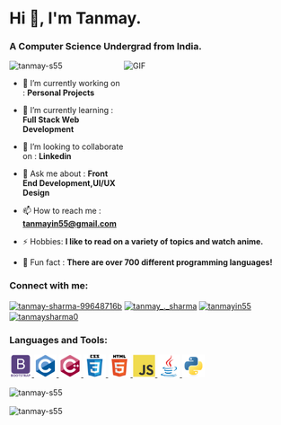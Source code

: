 <h1>Hi 👋, I'm Tanmay.</h1>
<h3>A Computer Science Undergrad from India.</h3>
<img align="right" alt="GIF" src="https://media.giphy.com/media/u2pmTWUi0MXjyrMaVj/giphy.gif" width="300px" height="300px" />

<p align="left"> <img src="https://komarev.com/ghpvc/?username=tanmay-s55&label=Profile%20views&color=0e75b6&style=flat" alt="tanmay-s55" /> </p>

- 🔭 I’m currently working on : **Personal Projects**

- 🌱 I’m currently learning : **Full Stack Web Development**

- 👯 I’m looking to collaborate on : **Linkedin**

- 💬 Ask me about : **Front End Development,UI/UX Design**

- 📫 How to reach me : **tanmayin55@gmail.com**

- ⚡ Hobbies: **I like to read on a variety of topics and watch anime.**

- 💬 Fun fact : **There are over 700 different programming languages!**

<h3 align="left">Connect with me:</h3>
<p align="left">
<a href="https://www.linkedin.com/in/tanmay-sharma-99648716b/" target="blank"><img align="center" src="https://cdn.jsdelivr.net/npm/simple-icons@3.0.1/icons/linkedin.svg" alt="tanmay-sharma-99648716b" height="30" width="40" /></a>
<a href="https://instagram.com/tanmay_._sharma" target="blank"><img align="center" src="https://cdn.jsdelivr.net/npm/simple-icons@3.0.1/icons/instagram.svg" alt="tanmay_._sharma" height="30" width="40" /></a>
<a href="https://tanmayin55.medium.com/" target="blank"><img align="center" src="https://cdn.jsdelivr.net/npm/simple-icons@3.0.1/icons/medium.svg" alt="tanmayin55" height="30" width="40" /></a>  
<a href="https://twitter.com/tanmaysharma0" target="blank"><img align="center" src="https://cdn.jsdelivr.net/npm/simple-icons@v3/icons/twitter.svg" alt="tanmaysharma0" height="30" width="40" /></a>
</p>

<h3 align="left">Languages and Tools:</h3>
<p align="left"> <a href="https://getbootstrap.com" target="_blank"> <img src="https://raw.githubusercontent.com/devicons/devicon/master/icons/bootstrap/bootstrap-plain-wordmark.svg" alt="bootstrap" width="40" height="40"/> </a> <a href="https://www.cprogramming.com/" target="_blank"> <img src="https://raw.githubusercontent.com/devicons/devicon/master/icons/c/c-original.svg" alt="c" width="40" height="40"/> </a> <a href="https://www.w3schools.com/cpp/" target="_blank"> <img src="https://raw.githubusercontent.com/devicons/devicon/master/icons/cplusplus/cplusplus-original.svg" alt="cplusplus" width="40" height="40"/> </a> <a href="https://www.w3schools.com/css/" target="_blank"> <img src="https://raw.githubusercontent.com/devicons/devicon/master/icons/css3/css3-original-wordmark.svg" alt="css3" width="40" height="40"/> </a> <a href="https://www.w3.org/html/" target="_blank"> <img src="https://raw.githubusercontent.com/devicons/devicon/master/icons/html5/html5-original-wordmark.svg" alt="html5" width="40" height="40"/> </a> <a href="https://developer.mozilla.org/en-US/docs/Web/JavaScript" target="_blank"> <img src="https://raw.githubusercontent.com/devicons/devicon/master/icons/javascript/javascript-original.svg" alt="javascript" width="40" height="40"/> </a>  <a href="https://www.java.com" target="_blank"> <img src="https://raw.githubusercontent.com/devicons/devicon/master/icons/java/java-original.svg" alt="java" width="40" height="40"/> </a> <a href="https://www.python.org" target="_blank"> <img src="https://raw.githubusercontent.com/devicons/devicon/master/icons/python/python-original.svg" alt="python" width="40" height="40"/> </a> </p>

<p><img align="center" src="https://github-readme-stats.vercel.app/api/top-langs?username=tanmay-s55&show_icons=true&locale=en&layout=compact" alt="tanmay-s55" /></p>

<p><img align="center" src="https://github-readme-streak-stats.herokuapp.com/?user=tanmay-s55&" alt="tanmay-s55" /></p>
